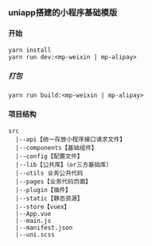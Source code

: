 ### uniapp搭建的小程序基础模版

#### 开始
```
yarn install
yarn run dev:<mp-weixin | mp-alipay>
```

##### 打包
```
yarn run build:<mp-weixin | mp-alipay>
```

#### 项目结构
```text
src
  |--api【统一存放小程序接口请求文件】
  |--components【基础组件】
  |--config【配置文件】
  |--lib【公共库】（or三方基础库）
  |--utils 业务公共代码
  |--pages【业务代码页面】
  |--plugin【插件】
  |--static【静态资源】
  |--store【vuex】
  |--App.vue
  |--main.js
  |--manifest.json
  |--uni.scss

```
